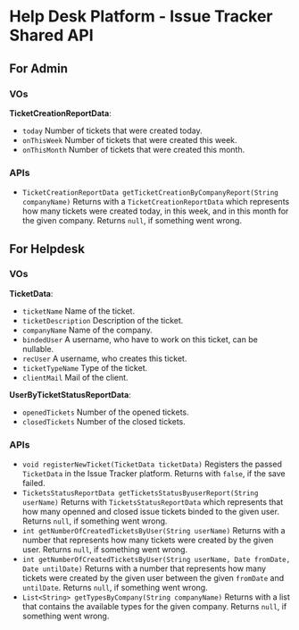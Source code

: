 # Help Desk Platform - Issue Tracker Shared API

## For Admin

### VOs

**TicketCreationReportData**:

- `today` Number of tickets that were created today.
- `onThisWeek` Number of tickets that were created this week.
- `onThisMonth` Number of tickets that were created this month.

### APIs

- `TicketCreationReportData getTicketCreationByCompanyReport(String companyName)` Returns with a `TicketCreationReportData` which represents how many tickets were created today, in this week, and in this month for the given company. Returns `null`, if something went wrong.

## For Helpdesk

### VOs

**TicketData**:

- `ticketName` Name of the ticket.
- `ticketDescription` Description of the ticket.
- `companyName` Name of the company.
- `bindedUser` A username, who have to work on this ticket, can be nullable.
- `recUser` A username, who creates this ticket.
- `ticketTypeName` Type of the ticket.
- `clientMail` Mail of the client.

**UserByTicketStatusReportData**:

- `openedTickets` Number of the opened tickets.
- `closedTickets` Number of the closed tickets.

### APIs

- `void registerNewTicket(TicketData ticketData)` Registers the passed `TicketData` in the Issue Tracker platform. Returns with `false`, if the save failed.
- `TicketsStatusReportData getTicketsStatusByuserReport(String userName)` Returns with `TicketsStatusReportData` which represents that how many openned and closed issue tickets binded to the given user. Returns `null`, if something went wrong.
- `int getNumberOfCreatedTicketsByUser(String userName)` Returns with a number that represents how many tickets were created by the given user. Returns `null`, if something went wrong.
- `int getNumberOfCreatedTicketsByUser(String userName, Date fromDate, Date untilDate)` Returns with a number that represents how many tickets were created by the given user between the given `fromDate` and `untilDate`. Returns `null`, if something went wrong.
- `List<String> getTypesByCompany(String companyName)` Returns with a list that contains the available types for the given company. Returns `null`, if something went wrong.

